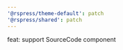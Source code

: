 ```yaml
---
'@rspress/theme-default': patch
'@rspress/shared': patch
---
```


feat: support SourceCode component
